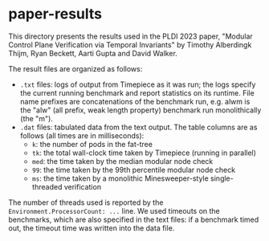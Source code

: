 # paper-results

This directory presents the results used in the PLDI 2023 paper,
"Modular Control Plane Verification via Temporal Invariants" by
Timothy Alberdingk Thijm, Ryan Beckett, Aarti Gupta and David Walker.

The result files are organized as follows:

* `.txt` files: logs of output from Timepiece as it was run; the logs
  specify the current running benchmark and report statistics on its runtime.
  File name prefixes are concatenations of the benchmark run, e.g. alwm is the "alw"
  (all prefix, weak length property) benchmark run monolithically (the "m").
* `.dat` files: tabulated data from the text output. The table columns are as follows
  (all times are in milliseconds):
    * `k`: the number of pods in the fat-tree
    * `tk`: the total wall-clock time taken by Timepiece (running in parallel)
    * `med`: the time taken by the median modular node check
    * `99`: the time taken by the 99th percentile modular node check
    * `ms`: the time taken by a monolithic Minesweeper-style single-threaded verification

The number of threads used is reported by the `Environment.ProcessorCount: ...` line.
We used timeouts on the benchmarks, which are also specified in the text files:
if a benchmark timed out, the timeout time was written into the data file.
